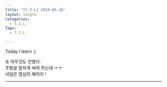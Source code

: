 ```yaml
---
title: "[T.I.L] 2019-03-16"
layout: single
categories:
  - T.I.L
Tags:
  - T.I.L

---
```

Today I learn :)  

   
또 아무것도 안했다.  
주말을 알차게 써야 하는데 ㅜㅜ  
내일은 열심히 해야지 !  




---


